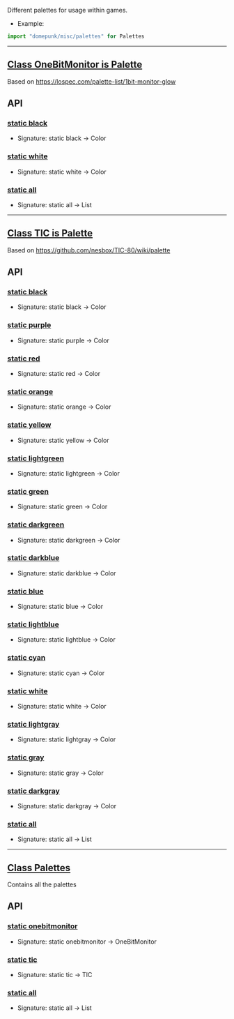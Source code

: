 <!-- file: domepunk/misc/palettes.wren -->
<!-- documentation automatically generated using domepunk/tools/doc -->
Different palettes for usage within games.
- Example:
```js
import "domepunk/misc/palettes" for Palettes
```

---
## [Class OneBitMonitor is Palette](https://github.com/ninjascl/domepunk/blob/main/domepunk/misc/palettes.wren#L20)


Based on https://lospec.com/palette-list/1bit-monitor-glow

## API

### [static black](https://github.com/ninjascl/domepunk/blob/main/domepunk/misc/palettes.wren#L25)


- Signature: static black -> Color

### [static white](https://github.com/ninjascl/domepunk/blob/main/domepunk/misc/palettes.wren#L35)


- Signature: static white -> Color

### [static all](https://github.com/ninjascl/domepunk/blob/main/domepunk/misc/palettes.wren#L45)


- Signature: static all -> List

---
## [Class TIC is Palette](https://github.com/ninjascl/domepunk/blob/main/domepunk/misc/palettes.wren#L56)


Based on https://github.com/nesbox/TIC-80/wiki/palette

## API

### [static black](https://github.com/ninjascl/domepunk/blob/main/domepunk/misc/palettes.wren#L60)


- Signature: static black -> Color

### [static purple](https://github.com/ninjascl/domepunk/blob/main/domepunk/misc/palettes.wren#L69)


- Signature: static purple -> Color

### [static red](https://github.com/ninjascl/domepunk/blob/main/domepunk/misc/palettes.wren#L79)


- Signature: static red -> Color

### [static orange](https://github.com/ninjascl/domepunk/blob/main/domepunk/misc/palettes.wren#L89)


- Signature: static orange -> Color

### [static yellow](https://github.com/ninjascl/domepunk/blob/main/domepunk/misc/palettes.wren#L99)


- Signature: static yellow -> Color

### [static lightgreen](https://github.com/ninjascl/domepunk/blob/main/domepunk/misc/palettes.wren#L109)


- Signature: static lightgreen -> Color

### [static green](https://github.com/ninjascl/domepunk/blob/main/domepunk/misc/palettes.wren#L119)


- Signature: static green -> Color

### [static darkgreen](https://github.com/ninjascl/domepunk/blob/main/domepunk/misc/palettes.wren#L129)


- Signature: static darkgreen -> Color

### [static darkblue](https://github.com/ninjascl/domepunk/blob/main/domepunk/misc/palettes.wren#L139)


- Signature: static darkblue -> Color

### [static blue](https://github.com/ninjascl/domepunk/blob/main/domepunk/misc/palettes.wren#L149)


- Signature: static blue -> Color

### [static lightblue](https://github.com/ninjascl/domepunk/blob/main/domepunk/misc/palettes.wren#L159)


- Signature: static lightblue -> Color

### [static cyan](https://github.com/ninjascl/domepunk/blob/main/domepunk/misc/palettes.wren#L169)


- Signature: static cyan -> Color

### [static white](https://github.com/ninjascl/domepunk/blob/main/domepunk/misc/palettes.wren#L179)


- Signature: static white -> Color

### [static lightgray](https://github.com/ninjascl/domepunk/blob/main/domepunk/misc/palettes.wren#L189)


- Signature: static lightgray -> Color

### [static gray](https://github.com/ninjascl/domepunk/blob/main/domepunk/misc/palettes.wren#L199)


- Signature: static gray -> Color

### [static darkgray](https://github.com/ninjascl/domepunk/blob/main/domepunk/misc/palettes.wren#L209)


- Signature: static darkgray -> Color

### [static all](https://github.com/ninjascl/domepunk/blob/main/domepunk/misc/palettes.wren#L219)


- Signature: static all -> List

---
## [Class Palettes](https://github.com/ninjascl/domepunk/blob/main/domepunk/misc/palettes.wren#L247)


Contains all the palettes

## API

### [static onebitmonitor](https://github.com/ninjascl/domepunk/blob/main/domepunk/misc/palettes.wren#L251)


- Signature: static onebitmonitor -> OneBitMonitor

### [static tic](https://github.com/ninjascl/domepunk/blob/main/domepunk/misc/palettes.wren#L256)


- Signature: static tic -> TIC

### [static all](https://github.com/ninjascl/domepunk/blob/main/domepunk/misc/palettes.wren#L261)


- Signature: static all -> List
